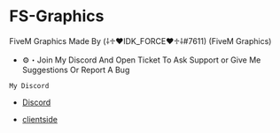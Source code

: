 
# FS-Graphics
FiveM Graphics Made By (⸸♱♥IDK_FORCE♥♱⸸#7611) (FiveM Graphics)

- :gear:・Join My Discord And Open Ticket To Ask Support or Give Me Suggestions Or Report A Bug

```My Discord```
- [Discord](https://discord.gg/UFng7DWnWP)


- [clientside](https://github.com/IDKFORCE/fs-graphics/)
